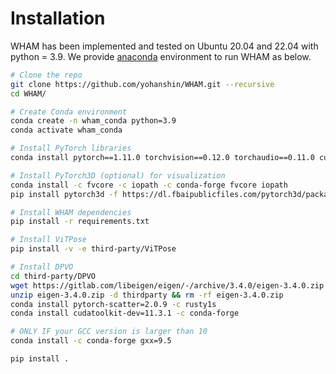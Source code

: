 # Installation

WHAM has been implemented and tested on Ubuntu 20.04 and 22.04 with python = 3.9. We provide [anaconda](https://www.anaconda.com/) environment to run WHAM as below.

```bash
# Clone the repo
git clone https://github.com/yohanshin/WHAM.git --recursive
cd WHAM/

# Create Conda environment
conda create -n wham_conda python=3.9
conda activate wham_conda

# Install PyTorch libraries
conda install pytorch==1.11.0 torchvision==0.12.0 torchaudio==0.11.0 cudatoolkit=11.3 -c pytorch -y

# Install PyTorch3D (optional) for visualization
conda install -c fvcore -c iopath -c conda-forge fvcore iopath
pip install pytorch3d -f https://dl.fbaipublicfiles.com/pytorch3d/packaging/wheels/py39_cu113_pyt1110/download.html

# Install WHAM dependencies
pip install -r requirements.txt

# Install ViTPose
pip install -v -e third-party/ViTPose

# Install DPVO
cd third-party/DPVO
wget https://gitlab.com/libeigen/eigen/-/archive/3.4.0/eigen-3.4.0.zip
unzip eigen-3.4.0.zip -d thirdparty && rm -rf eigen-3.4.0.zip
conda install pytorch-scatter=2.0.9 -c rusty1s
conda install cudatoolkit-dev=11.3.1 -c conda-forge

# ONLY IF your GCC version is larger than 10
conda install -c conda-forge gxx=9.5

pip install .
```

